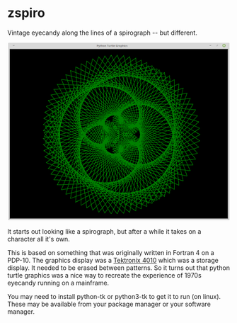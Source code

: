 # zspiro
Vintage eyecandy along the lines of a spirograph -- but different.
<p align="center">
  <img src="zspiro.png" width="500"/>
</p>

It starts out looking like a spirograph, but after a while it takes on a character all it's own.

This is based on something that was originally written in Fortran 4 on a PDP-10. The graphics display was a [Tektronix 4010](https://www.youtube.com/watch?v=IztxeoHhoyM) which was a storage display. It needed to be erased between patterns. So it turns out that python turtle graphics was a nice way to recreate the experience of 1970s eyecandy running on a mainframe.

You may need to install python-tk or python3-tk to get it to run (on linux). These may be available from your package manager or your software manager.
